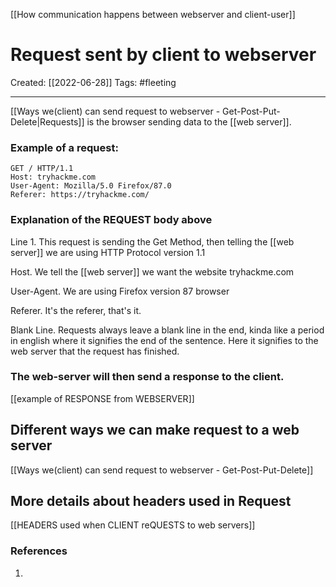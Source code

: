 [[How communication happens between webserver and client-user]]

# Request sent by client to webserver
Created:  [[2022-06-28]]
Tags: #fleeting 

---
[[Ways we(client) can send request to webserver - Get-Post-Put-Delete|Requests]] is the browser sending data to the [[web server]].  

### Example of a request:
```http
GET / HTTP/1.1
Host: tryhackme.com
User-Agent: Mozilla/5.0 Firefox/87.0
Referer: https://tryhackme.com/

```
### Explanation of the REQUEST body above
Line 1. This request is sending the Get Method, then telling the [[web server]] we are using HTTP Protocol version 1.1

Host. We tell the [[web server]] we want the website tryhackme.com

User-Agent. We are using Firefox version 87 browser

Referer. It's the referer, that's it. 

Blank Line. Requests always leave a blank line in the end, kinda like a period in english where it signifies the end of the sentence. Here it signifies to the web server that the request has finished. 

### The web-server will then send a response to the client.  
[[example of RESPONSE from WEBSERVER]]






## Different ways we can make request to a web server
[[Ways we(client) can send request to webserver - Get-Post-Put-Delete]]



## More details about headers used in Request 
[[HEADERS used when CLIENT reQUESTS to web servers]]














### References
1. 